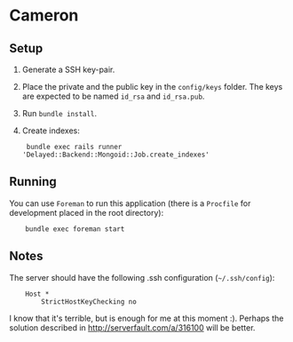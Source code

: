 Cameron
=======

## Setup

1. Generate a SSH key-pair.
2. Place the private and the public key in the `config/keys` folder. The keys are expected to be named `id_rsa` and `id_rsa.pub`.
3. Run `bundle install`.
4. Create indexes:

        bundle exec rails runner 'Delayed::Backend::Mongoid::Job.create_indexes'
        
## Running

You can use `Foreman` to run this application (there is a `Procfile` for development placed in the root directory):

        bundle exec foreman start
        
## Notes

The server should have the following .ssh configuration (`~/.ssh/config`):

        Host *
            StrictHostKeyChecking no
            
I know that it's terrible, but is enough for me at this moment :). Perhaps the solution described in http://serverfault.com/a/316100 will be better.